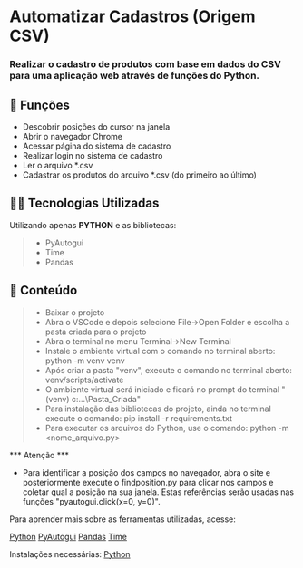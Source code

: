 <h1>Automatizar Cadastros (Origem CSV)</h1>

<h3>Realizar o cadastro de produtos com base em dados do CSV para uma aplicação web através de funções do Python.</h3>

## 🔧 Funções

- Descobrir posições do cursor na janela
- Abrir o navegador Chrome
- Acessar página do sistema de cadastro
- Realizar login no sistema de cadastro
- Ler o arquivo *.csv
- Cadastrar os produtos do arquivo *.csv (do primeiro ao último)


## 👨‍💻 Tecnologias Utilizadas

Utilizando apenas **PYTHON** e as bibliotecas:
> - PyAutogui
> - Time
> - Pandas


## 📜 Conteúdo

> - Baixar o projeto
> - Abra o VSCode e depois selecione File->Open Folder e escolha a pasta criada para o projeto
> - Abra o terminal no menu Terminal->New Terminal
> - Instale o ambiente virtual com o comando no terminal aberto: python -m venv venv
> - Após criar a pasta "venv", execute o comando no terminal aberto: venv/scripts/activate
> - O ambiente virtual será iniciado e ficará no prompt do terminal "(venv) c:\...\Pasta_Criada"
> - Para instalação das bibliotecas do projeto, ainda no terminal execute o comando: pip install -r requirements.txt
> - Para executar os arquivos do Python, use o comando: python -m <nome_arquivo.py>

*** Atenção ***
- Para identificar a posição dos campos no navegador, abra o site e posteriormente execute o findposition.py para clicar nos campos e coletar qual a posição na sua janela. Estas referências serão usadas nas funções "pyautogui.click(x=0, y=0)".

Para aprender mais sobre as ferramentas utilizadas, acesse:

<a href = "https://docs.python.org/3/">Python</a>
<a href = "https://pyautogui.readthedocs.io/en/latest/">PyAutogui</a>
<a href = "https://pandas.pydata.org/docs/index.html">Pandas</a>
<a href = "https://docs.python.org/3/library/time.html">Time</a> 

Instalações necessárias:
<a href = "https://www.python.org/downloads/">Python</a>